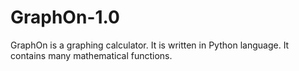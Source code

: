 # GraphOn-1.0
GraphOn is a graphing calculator. It is written in Python language. It contains many mathematical functions.
